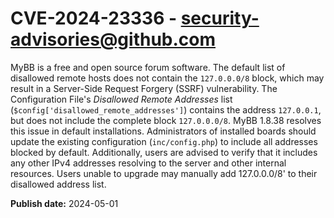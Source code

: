 # CVE-2024-23336 - security-advisories@github.com

MyBB is a free and open source forum software. The default list of disallowed remote hosts does not contain the `127.0.0.0/8` block, which may result in a Server-Side Request Forgery (SSRF) vulnerability. The Configuration File's _Disallowed Remote Addresses_ list (`$config['disallowed_remote_addresses']`) contains the address `127.0.0.1`, but does not include the complete block `127.0.0.0/8`. MyBB 1.8.38 resolves this issue in default installations. Administrators of installed boards should update the existing configuration (`inc/config.php`) to include all addresses blocked by default. Additionally, users are advised to verify that it includes any other IPv4 addresses resolving to the server and other internal resources. Users unable to upgrade may manually add 127.0.0.0/8' to their disallowed address list.

**Publish date:** 2024-05-01
